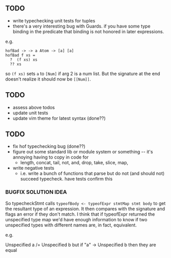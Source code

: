 ## TODO

- write typechecking unit tests for tuples
- there's a very interesting bug with Guards. if you have some type binding in the predicate that binding is not honored in later expressions.

e.g.
```
hofBad -> -> a Atom -> [a] [a]
hofBad f xs =
  ?  (f xs) xs
  ?? xs
```

so `(f xs)` sets `a` to `[Num]` if arg 2 is a num list. But the signature at the end doesn't realize it should now be `[[Num]]`.


## TODO
- assess above todos
- update unit tests
- update vim theme for latest syntax (done??)

## TODO
- fix hof typechecking bug  (done??)
- figure out some standard lib or module system or something -- it's annoying having to copy in code for
    - length, concat, tail, not, and, drop, take, slice, map,
- write negative tests
    - i.e. write a bunch of functions that parse but do not (and should not) succeed typecheck. have tests confirm this


### BUGFIX SOLUTION IDEA
So typecheckStmt calls `typeofBody <- typeofExpr stmtMap stmt body` to get the resultant type of an expression. It then compares with the signature and flags an error if they don't match. I think that if typeofExpr returned the unspecified type map we'd have enough information to know if two unspecified types with different names are, in fact, equivalent.

e.g.

Unspecified a /= Unspecified b
but if "a" -> Unspecified b then they are equal

